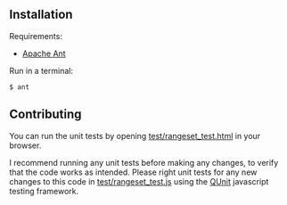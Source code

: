 Installation
------------

Requirements:

+	[Apache Ant](http://ant.apache.org/manual/install.html)

Run in a terminal:

    $ ant
    

Contributing
------------

You can run the unit tests by opening [test/rangeset_test.html](/test/rangeset_test.js) in your browser.

I recommend running any unit tests before making any changes, to verify that the
code works as intended.  Please right unit tests for any new changes to this code
in [test/rangeset_test.js](/test/rangeset_test.js) using the
[QUnit](https://github.com/jquery/qunit) javascript testing framework. 